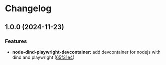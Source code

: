 # Changelog

## 1.0.0 (2024-11-23)


### Features

* **node-dind-playwright-devcontainer:** add devcontainer for nodejs with dind and playwright ([65f31e4](https://github.com/ebizbase/dev-infras/commit/65f31e4b9c3a9c1840371d8f53441ee6b03559b9))
